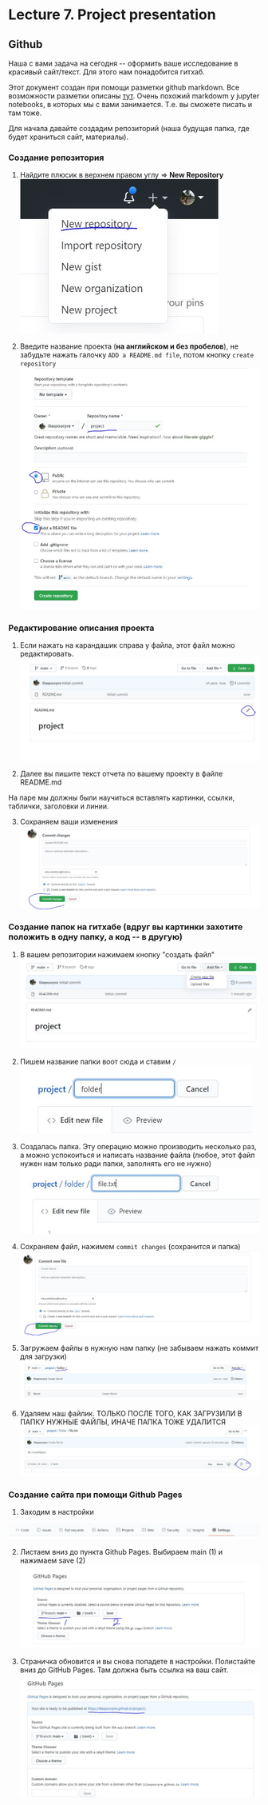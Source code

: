 # Lecture 7. Project presentation

## Github

Наша с вами задача на сегодня -- оформить ваше исследование в красивый сайт/текст. Для этого нам понадобится гитхаб.

Этот документ создан при помощи разметки github markdown. Все возможности разметки описаны [тут](https://guides.github.com/features/mastering-markdown/). 
Очень похожий markdowm у jupyter notebooks, в которых мы с вами занимается. Т.е. вы сможете писать и там тоже.

Для начала давайте создадим репозиторий (наша будущая папка, где будет храниться сайт, материалы).

### Создание репозитория

1. Найдите плюсик в верхнем правом углу => **New Repository**
![](img/01.JPG)

2. Введите название проекта (**на английском и без пробелов**), не забудьте нажать галочку `ADD a README.md file`, потом кнопку `create repository`
![](img/02.JPG)

### Редактирование описания проекта

1. Если нажать на карандашик справа у файла, этот файл можно редактировать. 
![](img/03.JPG)

2. Далее вы пишите текст отчета по вашему проекту в файле README.md

На паре мы должны были научиться вставлять картинки, ссылки, таблички, заголовки и линии.

3. Сохраняем ваши изменения 
![](img/14.JPG)


### Создание папок на гитхабе (вдруг вы картинки захотите положить в одну папку, а код -- в другую)

1. В вашем репозитории нажимаем кнопку "создать файл"
![](img/05.JPG)


2. Пишем название папки воот сюда и ставим `/`
![](img/06.JPG)

3. Создалась папка. Эту операцию можно производить несколько раз, а можно успокоиться и написать название файла (любое, этот файл нужен нам только ради папки, заполнять его не нужно)
![](img/07.JPG)

4. Сохраняем файл, нажимем `commit changes` (сохранится и папка)
![](img/08.JPG)

5. Загружаем файлы в нужную нам папку (не забываем нажать коммит для загрузки)
![](img/09.JPG)

6. Удаляем наш файлик. ТОЛЬКО ПОСЛЕ ТОГО, КАК ЗАГРУЗИЛИ В ПАПКУ НУЖНЫЕ ФАЙЛЫ, ИНАЧЕ ПАПКА ТОЖЕ УДАЛИТСЯ
![](img/10.JPG)


### Создание сайта при помощи Github Pages

1. Заходим в настройки

![](img/11.JPG)


2. Листаем вниз до пункта Github Pages. Выбираем main (1) и нажимаем save (2)
![](img/12.JPG)

3. Страничка обновится и вы снова попадете в настройки. Полистайте вниз до GitHub Pages. Там  должна быть ссылка на ваш сайт. 
![](img/13.JPG)
